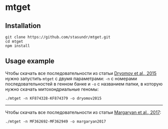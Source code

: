 # mtget

## Installation
```
git clone https://github.com/stasundr/mtget.git
cd mtget
npm install
```

## Usage example
Чтобы скачать все последовательности из статьи [Dryomov et al., 2015](https://www.nature.com/ejhg/journal/v23/n10/pdf/ejhg2014286a.pdf) нужно запустить ```mtget``` с двумя параметрами: ```-n``` с номерами последовательностей в генном банке и ```-o``` с названием папки, в которую нужно скачать митохондриальные геномы:

```
./mtget -n KF874328-KF874379 -o dryomov2015
```

---
Чтобы скачать все последовательности из статьи [Margaryan et al., 2017](http://www.cell.com/current-biology/pdf/S0960-9822(17)30695-4.pdf):

```
./mtget -n MF362692-MF362949 -o margaryan2017
```